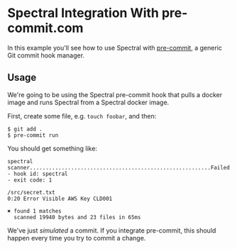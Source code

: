 # Spectral Integration With pre-commit.com

In this example you'll see how to use Spectral with [pre-commit](https://pre-commit.com/), a generic Git commit hook manager.

## Usage

We're going to be using the Spectral pre-commit hook that pulls a docker image and runs Spectral from a Spectral docker image.

First, create some file, e.g. `touch foobar`, and then:

```
$ git add .
$ pre-commit run
```

You should get something like:

```
spectral scanner.........................................................Failed
- hook id: spectral
- exit code: 1

/src/secret.txt
0:20 Error Visible AWS Key CLD001

✖ found 1 matches
  scanned 19940 bytes and 23 files in 65ms
```

We've just _simulated_ a commit. If you integrate pre-commit, this should happen every time you try to commit a change.
